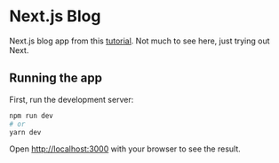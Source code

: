 # Next.js Blog

Next.js blog app from this [tutorial](https://egghead.io/courses/build-a-blog-with-next-js-typescript-emotion-and-netlify-adcc). Not much to see here, just trying out Next.

## Running the app

First, run the development server:

```bash
npm run dev
# or
yarn dev
```

Open [http://localhost:3000](http://localhost:3000) with your browser to see the result.

